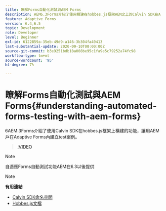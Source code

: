 ```yaml
---
title: 瞭解Forms自動化測試與AEM Forms
description: AEM6.3Forms介紹了使用構建在hobbes.js框架AEM之上的Calvin SDK在Adaptive Forms內建立test案例的功能
feature: Adaptive Forms
version: 6.4,6.5
topic: Development
role: Developer
level: Beginner
exl-id: 6122859a-35eb-49d9-a146-3b304fa40413
last-substantial-update: 2020-09-10T00:00:00Z
source-git-commit: b3e9251bdb18a008be95c1fa9e5c79252a74fc98
workflow-type: tm+mt
source-wordcount: '95'
ht-degree: 7%

---
```


# 瞭解Forms自動化測試與AEM Forms{#understanding-automated-forms-testing-with-aem-forms}

6AEM.3Forms介紹了使用Calvin SDK在hobbes.js框架上構建的功能，讓用AEM戶在Adaptive Forms內建立test案例。

>[!VIDEO](https://video.tv.adobe.com/v/19700?quality=12&learn=on)

>[!NOTE]
>
>自適應Forms自動測試功能AEM在6.3以後提供

>[!NOTE]
>
>**有用連結**
>
>* [Calvin SDK命名空間](https://helpx.adobe.com/aem-forms/6-3/calvin-sdk-javascript-api/calvin.html)
>* [Hobbes.js文檔](https://experienceleague.adobe.com/docs/experience-manager-release-information/aem-release-updates/previous-updates/aem-previous-versions.html)

